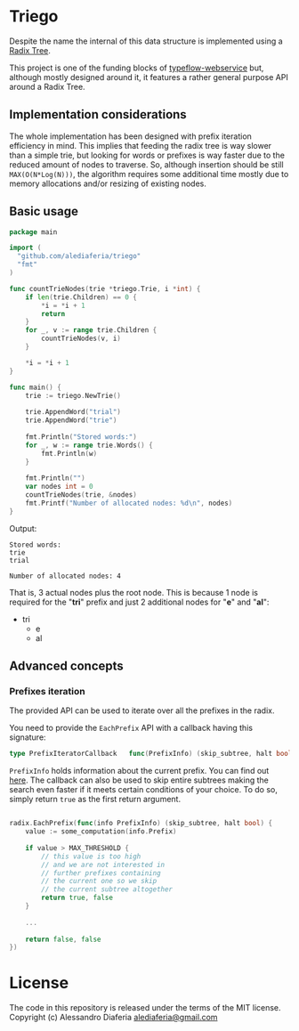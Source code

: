 # Triego

Despite the name the internal of this data structure is implemented
using a [Radix Tree](https://en.wikipedia.org/wiki/Radix_tree). 

This project is one of the funding blocks of [typeflow-webservice](https://github.com/typeflow/typeflow-webservice) but,
although mostly designed around it, it features a rather general purpose API around
a Radix Tree.

Implementation considerations
-----------------------------

The whole implementation has been designed with prefix iteration efficiency in mind.
This implies that feeding the radix tree is way slower than a simple trie, but looking for words
or prefixes is way faster due to the reduced amount of nodes to traverse.
So, although insertion should be still `MAX(O(N*Log(N)))`, the algorithm requires some additional time mostly
due to memory allocations and/or resizing of existing nodes.

Basic usage
-----------

```go
package main

import (
  "github.com/alediaferia/triego"
  "fmt"
)

func countTrieNodes(trie *triego.Trie, i *int) {
	if len(trie.Children) == 0 {
		*i = *i + 1
		return
	}
	for _, v := range trie.Children {
		countTrieNodes(v, i)
	}

	*i = *i + 1
}

func main() {
    trie := triego.NewTrie()
    
    trie.AppendWord("trial")
    trie.AppendWord("trie")
    
    fmt.Println("Stored words:")
    for _, w := range trie.Words() {
        fmt.Println(w)
    }
    
    fmt.Println("")
    var nodes int = 0
    countTrieNodes(trie, &nodes)
    fmt.Printf("Number of allocated nodes: %d\n", nodes)
}

```

Output:
```
Stored words:
trie
trial

Number of allocated nodes: 4
```

That is, 3 actual nodes plus the root node. This is because 1 node is required for the "**tri**" prefix
and just 2 additional nodes for "**e**" and "**al**":

* tri
  - e
  - al


Advanced concepts
-----------------

### Prefixes iteration

The provided API can be used to iterate over all the prefixes in the radix.

You need to provide the `EachPrefix` API with a callback having this signature:

```go
type PrefixIteratorCallback   func(PrefixInfo) (skip_subtree, halt bool)
```

```PrefixInfo``` holds information about the current prefix. You can find out [here](/triego.go#L27-L39).
The callback can also be used to skip entire subtrees making the search even faster if it meets
certain conditions of your choice.
To do so, simply return ```true``` as the first return argument.

```go

radix.EachPrefix(func(info PrefixInfo) (skip_subtree, halt bool) {
    value := some_computation(info.Prefix)
    
    if value > MAX_THRESHOLD {
        // this value is too high
        // and we are not interested in
        // further prefixes containing
        // the current one so we skip
        // the current subtree altogether
        return true, false
    }
    
    ...
    
    return false, false
})

```

# License
The code in this repository is released under the terms of the MIT license.
Copyright (c) Alessandro Diaferia <alediaferia@gmail.com>
